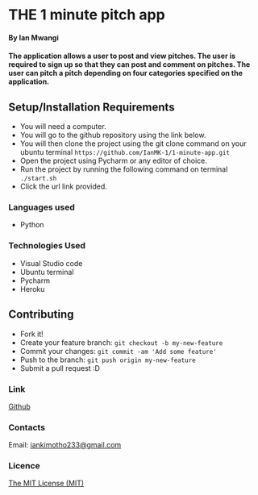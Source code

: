 # THE 1 minute pitch app

#### By Ian Mwangi

#### The application allows a user to post and view pitches. The user is required to sign up so that they can post and comment on pitches. The user can pitch a pitch depending on four categories specified on the application.

## Setup/Installation Requirements
- You will need a computer.
- You will go to the github repository using the link below.
- You will then clone the project using the git clone command on your ubuntu terminal `https://github.com/IanMK-1/1-minute-app.git`
- Open the project using Pycharm or any editor of choice. 
- Run the project by running the following command on terminal `./start.sh`
- Click the url link provided.

### Languages used
- Python

### Technologies Used
- Visual Studio code
- Ubuntu terminal
- Pycharm
- Heroku

## Contributing
- Fork it!
- Create your feature branch: `git checkout -b my-new-feature`
- Commit your changes: `git commit -am 'Add some feature'`
- Push to the branch: `git push origin my-new-feature`
- Submit a pull request :D

### Link
[Github](https://github.com/IanMK-1/1-minute-app)

### Contacts
Email: iankimotho233@gmail.com

### Licence
[The MIT License (MIT)](LICENCE.md)